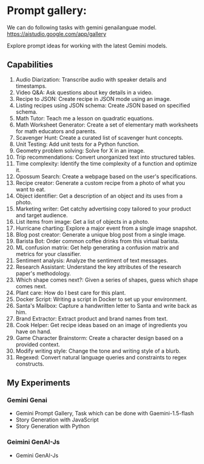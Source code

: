# Prompt gallery: 

We can do following tasks with gemini genailanguae model.
https://aistudio.google.com/app/gallery

Explore prompt ideas for working with the latest Gemini models.

## Capabilities

1. Audio Diarization: Transcribe audio with speaker details and timestamps.
1. Video Q&A: Ask questions about key details in a video.
1. Recipe to JSON: Create recipe in JSON mode using an image.
1. Listing recipes using JSON schema: Create JSON based on specified schema.
1. Math Tutor: Teach me a lesson on quadratic equations.
1. Math Worksheet Generator: Create a set of elementary math worksheets for math educators and parents.
1. Scavenger Hunt: Create a curated list of scavenger hunt concepts.
1. Unit Testing: Add unit tests for a Python function.
1. Geometry problem solving: Solve for X in an image.
1. Trip recommendations: Convert unorganized text into structured tables.
1. Time complexity: Identify the time complexity of a function and optimize it.
1. Opossum Search: Create a webpage based on the user's specifications.
1. Recipe creator: Generate a custom recipe from a photo of what you want to eat.
1. Object identifier: Get a description of an object and its uses from a photo.
1. Marketing writer: Get catchy advertising copy tailored to your product and target audience.
1. List items from image: Get a list of objects in a photo.
1. Hurricane charting: Explore a major event from a single image snapshot.
1. Blog post creator: Generate a unique blog post from a single image.
1. Barista Bot: Order common coffee drinks from this virtual barista.
1. ML confusion matrix: Get help generating a confusion matrix and metrics for your classifier.
1. Sentiment analysis: Analyze the sentiment of text messages.
1. Research Assistant: Understand the key attributes of the research paper's methodology.
1. Which shape comes next?: Given a series of shapes, guess which shape comes next.
1. Plant care: How do I best care for this plant.
1. Docker Script: Writing a script in Docker to set up your environment.
1. Santa's Mailbox: Capture a handwritten letter to Santa and write back as him.
1. Brand Extractor: Extract product and brand names from text.
1. Cook Helper: Get recipe ideas based on an image of ingredients you have on hand.
1. Game Character Brainstorm: Create a character design based on a provided context.
1. Modify writing style: Change the tone and writing style of a blurb.
1. Regexed: Convert natural language queries and constraints to regex constructs.

## My Experiments 

### Gemini Genai
- Gemini Prompt Gallery, Task which can be done with Gaemini-1.5-flash
- Story Generation with JavaScript
- Story Generation with Python

### Geimini GenAI-Js
- Gemini GenAI-Js